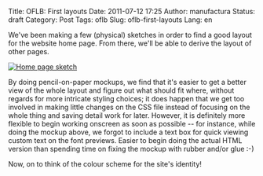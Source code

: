 Title: OFLB: First layouts
Date: 2011-07-12 17:25
Author: manufactura
Status: draft
Category: Post
Tags: oflb
Slug: oflb-first-layouts
Lang: en

We've been making a few (physical) sketches in order to find a good
layout for the website home page. From there, we'll be able to derive
the layout of other pages.

[![](http://blog.manufacturaindependente.org/wp-content/uploads/2011/07/IMAG0166-1024x613.jpg "Home page sketch")](http://blog.manufacturaindependente.org/wp-content/uploads/2011/07/IMAG0166.jpg)

By doing pencil-on-paper mockups, we find that it's easier to get a
better view of the whole layout and figure out what should fit where,
without regards for more intricate styling choices; it does happen that
we get too involved in making little changes on the CSS file instead of
focusing on the whole thing and saving detail work for later. However,
it is definitely more flexible to begin working onscreen as soon as
possible -- for instance, while doing the mockup above, we forgot to
include a text box for quick viewing custom text on the font previews.
Easier to begin doing the actual HTML version than spending time on
fixing the mockup with rubber and/or glue :-)

Now, on to think of the colour scheme for the site's identity!

